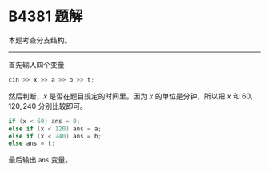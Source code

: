# B4381 题解

本题考查分支结构。

---

首先输入四个变量
```cpp
cin >> x >> a >> b >> t;
```

然后判断，$x$ 是否在题目规定的时间里。因为 $x$ 的单位是分钟，所以把 $x$ 和 $60,120,240$ 分别比较即可。

```cpp
if (x < 60) ans = 0;
else if (x < 120) ans = a;
else if (x < 240) ans = b;
else ans = t;
```

最后输出 `ans` 变量。